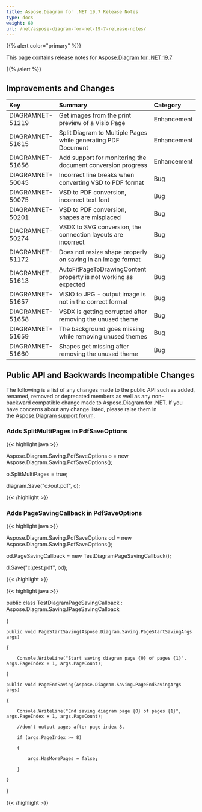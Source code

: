 ```yaml
---
title: Aspose.Diagram for .NET 19.7 Release Notes
type: docs
weight: 60
url: /net/aspose-diagram-for-net-19-7-release-notes/
---
```


{{% alert color="primary" %}} 

This page contains release notes for [Aspose.Diagram for .NET 19.7](https://www.nuget.org/packages/Aspose.Diagram/19.7.0)

{{% /alert %}} 
## **Improvements and Changes**

|**Key**|**Summary**|**Category**|
| :- | :- | :- |
|DIAGRAMNET-51219|Get images from the print preview of a Visio Page|Enhancement|
|DIAGRAMNET-51615|Split Diagram to Multiple Pages while generating PDF Document|Enhancement|
|DIAGRAMNET-51656|Add support for monitoring the document conversion progress|Enhancement|
|DIAGRAMNET-50045|Incorrect line breaks when converting VSD to PDF format|Bug|
|DIAGRAMNET-50075|VSD to PDF conversion, incorrect text font|Bug|
|DIAGRAMNET-50201|VSD to PDF conversion, shapes are misplaced|Bug|
|DIAGRAMNET-50274|VSDX to SVG conversion, the connection layouts are incorrect|Bug|
|DIAGRAMNET-51172|Does not resize shape properly on saving in an image format|Bug|
|DIAGRAMNET-51613|AutoFitPageToDrawingContent property is not working as expected|Bug|
|DIAGRAMNET-51657|VISIO to JPG - output image is not in the correct format|Bug|
|DIAGRAMNET-51658|VSDX is getting corrupted after removing the unused theme|Bug|
|DIAGRAMNET-51659|The background goes missing while removing unused themes|Bug|
|DIAGRAMNET-51660|Shapes get missing after removing the unused theme|Bug|
## **Public API and Backwards Incompatible Changes**
The following is a list of any changes made to the public API such as added, renamed, removed or deprecated members as well as any non-backward compatible change made to Aspose.Diagram for .NET. If you have concerns about any change listed, please raise them in the [Aspose.Diagram support forum](https://forum.aspose.com/c/diagram).
### **Adds SplitMultiPages in PdfSaveOptions**
{{< highlight java >}}

 Aspose.Diagram.Saving.PdfSaveOptions o = new Aspose.Diagram.Saving.PdfSaveOptions();

o.SplitMultiPages = true;

diagram.Save("c:\\out.pdf", o);

{{< /highlight >}}
### **Adds PageSavingCallback in PdfSaveOptions**
{{< highlight java >}}

 Aspose.Diagram.Saving.PdfSaveOptions od = new Aspose.Diagram.Saving.PdfSaveOptions();

od.PageSavingCallback = new TestDiagramPageSavingCallback();

d.Save("c:\\test.pdf", od);

{{< /highlight >}}

{{< highlight java >}}

 public class TestDiagramPageSavingCallback : Aspose.Diagram.Saving.IPageSavingCallback

{

    public void PageStartSaving(Aspose.Diagram.Saving.PageStartSavingArgs args)

    {

        Console.WriteLine("Start saving diagram page {0} of pages {1}", args.PageIndex + 1, args.PageCount);

    }

    public void PageEndSaving(Aspose.Diagram.Saving.PageEndSavingArgs args)

    {

        Console.WriteLine("End saving diagram page {0} of pages {1}", args.PageIndex + 1, args.PageCount);

        //don't output pages after page index 8.

        if (args.PageIndex >= 8)

        {

            args.HasMorePages = false;

        }

    }

}

{{< /highlight >}}




